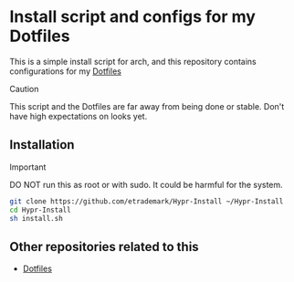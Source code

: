 # Install script and configs for my Dotfiles

This is a simple install script for arch, and this repository contains configurations for my [Dotfiles](https://github.com/etrademark/Hyprland-Dots)

> [!CAUTION]
> This script and the Dotfiles are far away from being done or stable. Don't have high expectations on looks yet.

## Installation

> [!IMPORTANT]
> DO NOT run this as root or with sudo. It could be harmful for the system.

```bash
git clone https://github.com/etrademark/Hypr-Install ~/Hypr-Install 
cd Hypr-Install
sh install.sh
```

## Other repositories related to this

- [Dotfiles](https://github.com/etrademark/Hyprland-Dots)
